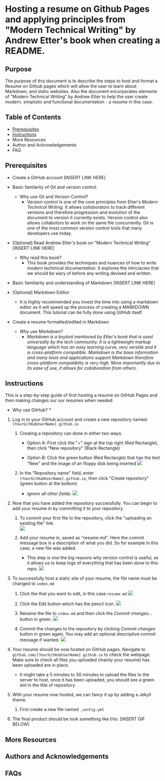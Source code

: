 # Hosting a resume on Github Pages and applying principles from "Modern Technical Writing" by Andrew Etter's book when creating a README.

## Purpose
The purpose of this document is to describe the steps to host and format a Resume on Github pages which will allow the user to learn about Markdown, and static websites. Also the document encorporates elements of "Modern Technical Writing" by Andrew Etter to help the user create modern, simplistic and functional documentation - a resume in this case. 

## Table of Contents
* [Prerequisites](#Prerequisites)
* [Instructions](#instructions)
* More Resources
* Author and Acknowledgements
* FAQ

## Prerequisites
* Create a GitHub account [INSERT LINK HERE]

* Basic familarity of Git and version control.
  * Why use Git and Version Control?
    * Version control is one of the core principles from  Etter's *Modern Technical Writing*. It allows colloborators to track different versions and therefore progression and evolution of the document to version it currently exists. Version control also allows collabotors to work on the same file concurrently. Git is one of the most common version control tools that many developers use today.

* [Optional] Read Andrew Etter's book on "Modern Technical Writing" [INSERT LINK HERE]
  * Why read this book?
    * This book provides the techniques and nuances of how to write modern techinical documentation. It explores the intriciacies that we should be wary of before any writing devised and written.

* Basic familiarity and understanding of Markdown [INSERT LINK HERE]

* [Optional] Markdown Editior 
  * It is highly recommended you invest the time into using a markdown editor as it will speed up the process of creating a MARKDOWN document. This tutorial can be fully done using GitHub itself.

* Create a resume formatted/edited in Markdown
  * *Why use Markdown?*
    * *Markdown is a keytool mentioned by Etter's book that is used universally by the tech community. It is a lightweight markup language which has an easy learning curve, very verstile and it is cross-platform compatible. Markdown is the base information and many tools and applications support Markdown therefore cross-platform compatiblity is very high. More importantly due to its ease of use, it allows for colloboration from others.* 

## Instructions
This is a step-by-step guide of first hosting a resume on GitHub Pages and then making changes our our resumes when needed.
  * Why use GitHub?
    * 

1. Log in to your GitHub account and create a new repository named: `[YourGitHubUserName].github.io`

   1. Creating a repository can done in either two ways.
   
      * Option A: First click the "+" sign at the top right (Red Rectangle), then click "New repository" (Black Rectangle)
         
      * Option B: Click the green button (Red Rectangle) that has the text "New" and the image of an floppy disk being inserted 
       ![](images/Creating_New_Repository.png)

    2. In the "Repository name" field, enter `[YourGitHubUserName].github.io`, then click "Create repository" (green button at the bottom)

       * *Ignore all other fields.*
        ![](images/Naming_Repo_Cropped.png)

2. Now that you have added the repository successfully. You can begin to add your resume in by committing it to your repository
   
   1. To commit your first file to the repository, click the "uploading an existing file" link.  
      ![](images/Uploading_File_First_Time.png)

   2. Add your resume in, saved as "resume.md". Here the commit message box is a description of what you did. So for example in this case, a new file was added. 
      * This step is one the big reasons why version control is useful, as it allows us to keep logs of everything that has been done to this repo.
      ![](images/Adding_Files.png)

3. To successfully host a static site of your resume, the file name must be changed to `index.md`
    
    1. Click the that you want to edit, in this case `resume.md`
      ![](images/Edit_Resume_Name_1_Cropped.png)

    2. Click the Edit button which has the pencil icon.
      ![](images/Click_Edit_Icon_Cropped.png)
  
    3. Rename the file to `index.md` and then click the *Commit changes...* button in green.
      ![](images/Change_Name_To_IndexMD.png)

    4. Commit the changes to the repository by clicking *Commit changes* button in green again. You may add an optional descriptive commit message if wanted.
      ![](images/Commit_Rename.png)

4. Your resume should be now hosted on GitHub pages. Navigate to `github.com/[YourGitHubUserName].github.io` to check the webpage. Make sure to check all files you uploaded (mainly your resume) has been uploaded are in place.
    * It might take a 5 minutes to 30 minutes to upload the files to the server to host, once it has been uploaded, you should see a green dot in the title of repository.

5. With your resume now hosted, we can fancy it up by adding a Jekyll theme.

    1. First create a new file named `_config.yml`

7. The final product should be look something like this: [INSERT GIF BELOW]

## More Resources

## Authors and Acknowledgements

## FAQs